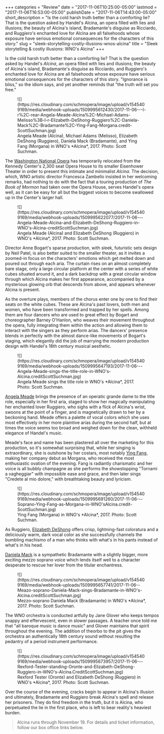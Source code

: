 +++
categories = "Review"
date = "2017-11-06T10:25:00-05:00"
lastmod = "2017-11-06T16:53:00-05:00"
publishDate = "2017-11-06T14:43:00-05:00"
short_description = "Is the cold harsh truth better than a comforting lie? That is the question asked by Handel&#039;s Alcina, an opera filled with lies and illusions; the beauty of Alcina&#039;s island, Bradamante&#039;s disguise as Ricciardo, and Ruggiero&#039;s enchanted love for Alcina are all falsehoods whose exposure have serious emotional consequences for the characters of this story."
slug = "sleek-storytelling-costly-illusions-wnos-alcina"
title = "Sleek storytelling &amp; costly illusions: WNO&#039;s Alcina"
+++

Is the cold harsh truth better than a comforting lie?  That is the question asked by Handel's *Alcina*, an opera filled with lies and illusions; the beauty of Alcina's island, Bradamante's disguise as Ricciardo, and Ruggiero's enchanted love for Alcina are all falsehoods whose exposure have serious emotional consequences for the characters of this story. "Ignorance is bliss," so the idiom says, and yet another reminds that "the truth will set you free."

<figure data-type="image">
![](https://res.cloudinary.com/schmopera/image/upload/v1545409169/media/webhook-uploads/1509995612430/2017-11-06---l-r%2C-rear-Angela-Meade-Alcina%2C-Michael-Adams-Melisso%3B-l-r-Elizabeth-DeShong-Ruggiero%2C-Daniela-Mack%2C-Bradamante%2C-Ying-Fang-Morgana.credit-ScottSuchman.jpg)
<figcaption>Angela Meade (Alcina), Michael Adams (Melisso), Elizabeth DeShong (Ruggiero), Daniela Mack (Bradamante), and Ying Fang (Morgana) in WNO's *Alcina*, 2017. Photo: Scott Suchman.</figcaption>
</figure>

The [Washington National Opera](/scene/companies/washginton-national-opera/) has temporarily relocated from the Kennedy Center's 2,300 seat Opera House to its smaller Eisenhower Theater in order to present this intimate and minimalist *Alcina*. The decision, which, WNO artistic director Francesca Zambello insisted in her welcoming remarks, had nothing to do with the fact that a touring production of *The Book of Mormon* had taken over the Opera House, serves Handel's opera well, as it can be easy for all but the biggest voices to become swallowed up in the Center's larger hall.

<figure data-type="image">
![](https://res.cloudinary.com/schmopera/image/upload/v1545409169/media/webhook-uploads/1509995622077/2017-11-06---Angela-Meade-Alcina-and-Elizabeth-DeShong-Ruggiero-in-WNO's-Alcina-creditScottSuchman.jpg)
<figcaption>Angela Meade (Alcina) and Elizabeth DeShong (Ruggiero) in WNO's *Alcina*, 2017. Photo: Scott Suchman.</figcaption>
</figure>

Director Anne Bogart's sparse production, with sleek, futuristic sets design by Neil Patel, is also better suited to the smaller theater, as it invites a zoomed-in focus on the characters' emotions which get melted down and poured out through each aria. The curtain rises on an almost completely bare stage, only a large circular platform at the center with a series of white cubes situated around it, and a dark backdrop with a great circular window through which Alcina makes her first appearance, accompanied by a mysterious glowing orb that descends from above, and appears whenever Alcina is present.

As the overture plays, members of the chorus enter one by one to find their seats on the white cubes. These are Alcina's past lovers, both men and women, who have been transformed and trapped by her spells. Among them are four dancers who are used to great effect by Bogart and choreographer Barney O'Hanlon, who weaves their movement throughout the opera, fully integrating them within the action and allowing them to interact with the singers as they perform arias. The dancers' presence blends in perfectly with the almost dance-like movements of Bogart's staging, which elegantly did the job of marrying the modern production design with Handel's 18th century musical aesthetic. 

<figure data-type="image">
![](https://res.cloudinary.com/schmopera/image/upload/v1545409169/media/webhook-uploads/1509995647193/2017-11-06---Angela-Meade-sings-the-title-role-in-WNO's-Alcina.creditScottSuchman.jpg)
<figcaption>Angela Meade sings the title role in WNO's *Alcina*, 2017. Photo: Scott Suchman.</figcaption>
</figure>

[Angela Meade](/talking-with-singers-angela-meade/) brings the presence of an operatic grande dame to the title role, especially in her first aria, staged to show her magically manipulating her enchanted lover Ruggiero, who sighs with a flick of Alcina's wrist, swoons at the point of a finger, and is magnetically drawn to her by a beckoning hand. Meade offers a palette of vocal colors which she uses most effectively in her more plaintive arias during the second half, but at times the voice seems too broad and weighed down for the clean, withheld elegance of Handel's music. 

Meade's face and name has been plastered all over the marketing for this production, so it's somewhat surprising that, while her singing is extraordinary, she is outshone by her costars, most notably [Ying Fang](/scene/people/ying-fang/), making her company debut as Morgana, who received the most enthusiastic ovation of the evening. Fang is radiantly charismatic and her voice is all bubbly champagne as she performs the showstopping "Tornami a vagheggiar" with impossible ease and grace, and then later sings "Credete al mio dolore," with breathtaking beauty and lyricism.

<figure data-type="image">
![](https://res.cloudinary.com/schmopera/image/upload/v1545409169/media/webhook-uploads/1509995691260/2017-11-06---Soprano-Ying-Fang-as-Morgana-in-WNO'sAlcina.credit-ScottSuchman.jpg)
<figcaption>Ying Fang (Morgana) in WNO's *Alcina*, 2017. Photo: Scott Suchman.</figcaption>
</figure>

As Ruggiero, [Elizabeth DeShong](/scene/people/elizabeth-deshong/) offers crisp, lightning-fast coloratura and a deliciously warm, dark vocal color as she successfully channels the bumbling machismo of a man who thinks with what's in his pants instead of what's in his head.

[Daniela Mack](/talking-with-singers-daniela-mack/) is a sympathetic Bradamante with a slightly bigger, more exciting mezzo soprano voice which lends itself well to a character desperate to rescue her lover from the titular enchantress.

<figure data-type="image">
![](https://res.cloudinary.com/schmopera/image/upload/v1545409169/media/webhook-uploads/1509995657741/2017-11-06--Meazo-soprano-Daniela-Mack-sings-Bradamante-in-WNO's-Alcina.creditScottSuchman.jpg)
<figcaption>Mezzo-soprano Daniela Mack (Bradamante) in WNO's *Alcina*, 2017. Photo: Scott Suchman.</figcaption>
</figure>

The WNO orchestra is conducted artfully by Jane Glover who keeps tempos snappy and effervescent, even in slower passages. A teacher once told me that "all baroque music is dance music" and Glover maintains that spirit throughout the evening. The addition of theorbo to the pit gives the orchestra an authentically 18th century sound without resulting the pedantry of a period instrument performance. 

<figure data-type="image">
![](https://res.cloudinary.com/schmopera/image/upload/v1545409169/media/webhook-uploads/1509995673957/2017-11-06---Rexford-Tester-standing-Oronte-and-Elizabeth-DeShong-Ruggiero-in-WNO's-Alcina.CreditScottSuchman.jpg)
<figcaption>Rexford Tester (Oronte) and Elizabeth DeShong (Ruggiero) in WNO's *Alcina*, 2017. Photo: Scott Suchman.</figcaption>
</figure>

Over the course of the evening, cracks begin to appear in Alcina's illusion and ultimately, Bradamante and Ruggiero break Alcina's spell and release her prisoners. They do find freedom in the truth, but it is Alcina, who perpetuated the lie in the first place, who is left to bear reality's heaviest burden.

>Alcina runs through November 19. For details and ticket information, follow our box office links below.
